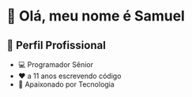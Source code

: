 # 👋 Olá, meu nome é Samuel

## 💼 Perfil Profissional

- 💻 Programador Sênior
- ❤ a 11 anos escrevendo código
- 🌱 Apaixonado por Tecnologia
